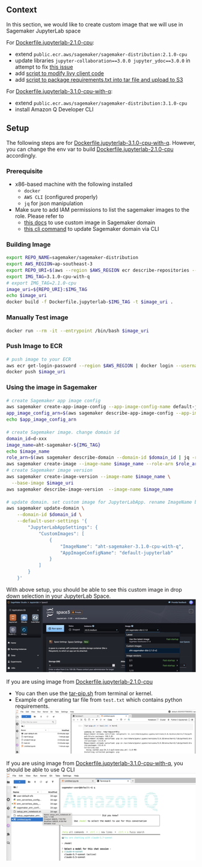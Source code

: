 ## Context

In this section, we would like to create custom image that we will use in Sagemaker JupyterLab space

For [Dockerfile.jupyterlab-2.1.0-cpu](./Dockerfile.jupyterlab-2.1.0-cpu):
* extend `public.ecr.aws/sagemaker/sagemaker-distribution:2.1.0-cpu`
* update libraries `jupyter-collaboration==3.0.0 jupyter_ydoc==3.0.0` in attempt to fix [this issue](https://github.com/jupyterlab/jupyter-collaboration/issues/351#issuecomment-2378986168) 
* add [script to modify livy client code](./hack-livyclient.sh)
* add [script to package requirements.txt into tar file and upload to S3](./tar-pip.sh)

For [Dockerfile.jupyterlab-3.1.0-cpu-with-q](./Dockerfile.jupyterlab-3.1.0-cpu-with-q): 
* extend `public.ecr.aws/sagemaker/sagemaker-distribution:3.1.0-cpu` 
* install Amazon Q Developer CLI


## Setup

The following steps are for [Dockerfile.jupyterlab-3.1.0-cpu-with-q](./Dockerfile.jupyterlab-3.1.0-cpu-with-q). However, you can change the env var to build [Dockerfile.jupyterlab-2.1.0-cpu](./Dockerfile.jupyterlab-2.1.0-cpu) accordingly.

### Prerequisite

* x86-based machine with the following installed
    * `docker`
    * `AWS CLI` (configured properly)
    * `jq` for json manipulation
* Make sure to add IAM permissions to list the sagemaker images to the role. Please refer to
    * [this docs](https://docs.aws.amazon.com/sagemaker/latest/dg/studio-updated-jl-provide-users-with-images.html) to use custom image in Sagemaker domain
    * [this cli command](https://awscli.amazonaws.com/v2/documentation/api/latest/reference/sagemaker/update-domain.html) to update Sagemaker domain via CLI

### Building Image

```bash
export REPO_NAME=sagemaker/sagemaker-distribution
export AWS_REGION=ap-southeast-3
export REPO_URI=$(aws --region $AWS_REGION ecr describe-repositories --repository-name $REPO_NAME | jq -r '.repositories[0].repositoryUri')
export IMG_TAG=3.1.0-cpu-with-q
# export IMG_TAG=2.1.0-cpu
image_uri=${REPO_URI}:$IMG_TAG
echo $image_uri
docker build -f Dockerfile.jupyterlab-$IMG_TAG -t $image_uri .
```

### Manually Test image
```bash
docker run --rm -it --entrypoint /bin/bash $image_uri
```

### Push Image to ECR
```bash
# push image to your ECR
aws ecr get-login-password --region $AWS_REGION | docker login --username AWS --password-stdin $REPO_URI
docker push $image_uri
```

### Using the image in Sagemaker

```bash
# create Sagemaker app image config
aws sagemaker create-app-image-config --app-image-config-name default-jupyterlab --jupyter-lab-app-image-config {}
app_image_config_arn=$(aws sagemaker describe-app-image-config --app-image-config-name default-jupyterlab | jq -r .AppImageConfigArn)
echo $app_image_config_arn

# create Sagemaker image. change domain id
domain_id=d-xxx
image_name=aht-sagemaker-${IMG_TAG}
echo $image_name
role_arn=$(aws sagemaker describe-domain --domain-id $domain_id | jq -r .DefaultSpaceSettings.ExecutionRole)
aws sagemaker create-image --image-name $image_name --role-arn $role_arn
# create Sagemaker image version
aws sagemaker create-image-version --image-name $image_name \
  --base-image $image_uri
aws sagemaker describe-image-version  --image-name $image_name 

# update domain. set custom image for JupyterLabApp. rename ImageName below
aws sagemaker update-domain \
    --domain-id $domain_id \
    --default-user-settings '{
        "JupyterLabAppSettings": {
            "CustomImages": [
                {
                    "ImageName": "aht-sagemaker-3.1.0-cpu-with-q",
                    "AppImageConfigName": "default-jupyterlab"
                }
            ]
        }
    }'
```

With above setup, you should be able to see this custom image in drop down selection in your JupyterLab Space.
![set-jupyterlab-image](../imgs/jupyterlab-img-01-set-in-space.jpg)


If you are using image from [Dockerfile.jupyterlab-2.1.0-cpu](./Dockerfile.jupyterlab-2.1.0-cpu)
* You can then use the [tar-pip.sh](./tar-pip.sh) from terminal or kernel.
* Example of generating tar file from `test.txt` which contains python requirements.
![tar-pip](../imgs/jupyterlab-img-02-tar-pip-01.jpg)

If you are using image from [Dockerfile.jupyterlab-3.1.0-cpu-with-q](./Dockerfile.jupyterlab-3.1.0-cpu-with-q), you should be able to use Q CLI
![q-cli-in-sagemaker-jupyterlab](../imgs/q-cli-in-jupyterlab.jpg)